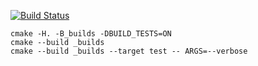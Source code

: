 [![Build Status](https://travis-ci.org/X4Ker/vector_example.svg?branch=master)](https://travis-ci.org/X4Ker/vector_example)
```
cmake -H. -B_builds -DBUILD_TESTS=ON
cmake --build _builds
cmake --build _builds --target test -- ARGS=--verbose
```
